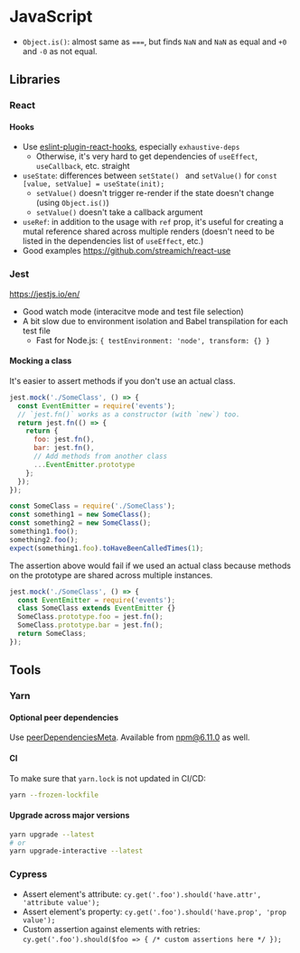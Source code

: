 # JavaScript

- `Object.is()`: almost same as `===`, but finds `NaN` and `NaN` as equal and `+0` and `-0` as not equal.

## Libraries

### React

#### Hooks

- Use [eslint-plugin-react-hooks](https://www.npmjs.com/package/eslint-plugin-react-hooks), especially `exhaustive-deps`
  - Otherwise, it's very hard to get dependencies of `useEffect`, `useCallback`, etc. straight
- `useState`: differences between `setState() ` and `setValue()` for `const [value, setValue] = useState(init);`
  - `setValue()` doesn't trigger re-render if the state doesn't change (using `Object.is()`)
  - `setValue()` doesn't take a callback argument
- `useRef`: in addition to the usage with `ref` prop, it's useful for creating a mutal reference shared across multiple renders (doesn't need to be listed in the dependencies list of `useEffect`, etc.)
- Good examples https://github.com/streamich/react-use

### Jest

https://jestjs.io/en/

- Good watch mode (interacitve mode and test file selection)
- A bit slow due to environment isolation and Babel transpilation for each test file
  - Fast for Node.js: `{ testEnvironment: 'node', transform: {} }`

#### Mocking a class

It's easier to assert methods if you don't use an actual class.

```js
jest.mock('./SomeClass', () => {
  const EventEmitter = require('events');
  // `jest.fn()` works as a constructor (with `new`) too.
  return jest.fn(() => {    
    return {
      foo: jest.fn(),
      bar: jest.fn(),
      // Add methods from another class
      ...EventEmitter.prototype
    };
  });
});

const SomeClass = require('./SomeClass');
const something1 = new SomeClass();
const something2 = new SomeClass();
something1.foo();
something2.foo();
expect(something1.foo).toHaveBeenCalledTimes(1);
```

The assertion above would fail if we used an actual class because methods on the prototype are shared across multiple instances.

```js
jest.mock('./SomeClass', () => {
  const EventEmitter = require('events');
  class SomeClass extends EventEmitter {}
  SomeClass.prototype.foo = jest.fn();
  SomeClass.prototype.bar = jest.fn();
  return SomeClass;
});
```

## Tools

### Yarn

#### Optional peer dependencies

Use [peerDependenciesMeta](https://github.com/yarnpkg/rfcs/blob/master/accepted/0000-optional-peer-dependencies.md). Available from npm@6.11.0 as well.

#### CI

To make sure that `yarn.lock` is not updated in CI/CD:

```sh
yarn --frozen-lockfile
```

#### Upgrade across major versions

```sh
yarn upgrade --latest
# or
yarn upgrade-interactive --latest
```

### Cypress

- Assert element's attribute: `cy.get('.foo').should('have.attr', 'attribute value');`
- Assert element's property: `cy.get('.foo').should('have.prop', 'prop value');`
- Custom assertion against elements with retries: `cy.get('.foo').should($foo => { /* custom assertions here */ });`
